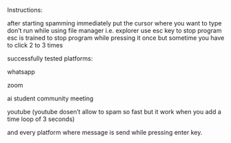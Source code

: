 Instructions:

after starting spamming immediately put the cursor where you want to type
don’t run while using file manager i.e. explorer
use esc key to stop program
esc is trained to stop program while pressing it once but sometime you have to click 2 to 3 times


successfully tested platforms:

whatsapp

zoom

ai student community meeting

youtube (youtube dosen’t allow to spam so fast but it work when you add a time loop of 3 seconds)

and every platform where message is send while pressing enter key.

